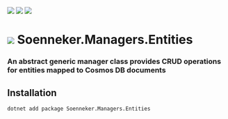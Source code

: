 ﻿[![](https://img.shields.io/nuget/v/soenneker.managers.entities.svg?style=for-the-badge)](https://www.nuget.org/packages/soenneker.managers.entities/)
[![](https://img.shields.io/github/actions/workflow/status/soenneker/soenneker.managers.entities/publish-package.yml?style=for-the-badge)](https://github.com/soenneker/soenneker.managers.entities/actions/workflows/publish-package.yml)
[![](https://img.shields.io/nuget/dt/soenneker.managers.entities.svg?style=for-the-badge)](https://www.nuget.org/packages/soenneker.managers.entities/)

# ![](https://user-images.githubusercontent.com/4441470/224455560-91ed3ee7-f510-4041-a8d2-3fc093025112.png) Soenneker.Managers.Entities
### An abstract generic manager class provides CRUD operations for entities mapped to Cosmos DB documents

## Installation

```
dotnet add package Soenneker.Managers.Entities
```

